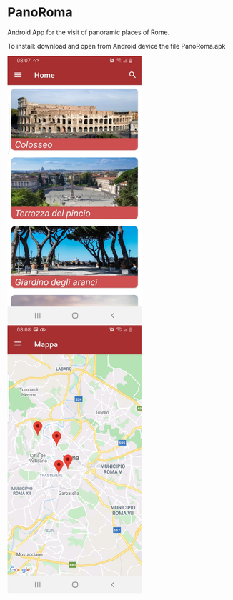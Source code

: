 # PanoRoma
Android App for the visit of panoramic places of Rome.

To install: download and open from Android device the file PanoRoma.apk

<img src="panoroma_home.jpeg" width="300" height="600"> <img src="panoroma_map.jpeg" width="300" height="600">


